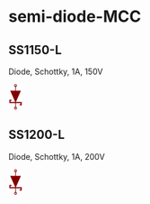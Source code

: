 # semi-diode-MCC

## SS1150-L
Diode, Schottky, 1A, 150V

![SS1150-L__1__1](/images/semi-diode-MCC__SS1150-L__1__1.png?raw=true) 

## SS1200-L
Diode, Schottky, 1A, 200V

![SS1200-L__1__1](/images/semi-diode-MCC__SS1150-L__1__1.png?raw=true) 

